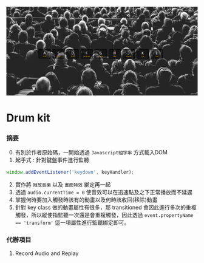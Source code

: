 ﻿﻿![](../image/day01.png)
# Drum kit

### 摘要

0. 有別於作者原始碼，一開始透過 `Javascript組字串` 方式載入DOM
1. 起手式 : 針對鍵盤事件進行監聽
```js
window.addEventListener('keydown', keyHandler);
```

2. 實作將 `撥放音樂` 以及 `畫面特效` 綁定再一起   
3. 透過 `audio.currentTime = 0` 使音效可以在迅速點及之下正常播放而不延遲  
4. 掌握何時要加入觸發時該有的動畫以及何時該收回(移除)動畫
5. 針對 key class 做的動畫屬性有很多，那 transitioned 會因此進行多次的重複觸發，所以縱使指監聽一次還是會重複觸發，因此透過 `event.propertyName == 'transform'` 這一項屬性進行監聽綁定即可。


### 代辦項目

1. Record Audio and Replay 

